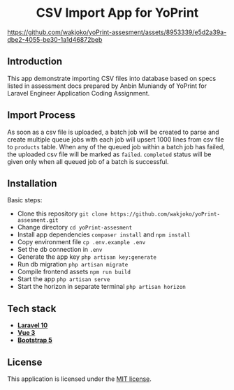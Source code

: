 <h1 align="center">CSV Import App for YoPrint</h1>

https://github.com/wakjoko/yoPrint-assesment/assets/8953339/e5d2a39a-dbe2-4055-be30-1a1d46872beb

## Introduction
This app demonstrate importing CSV files into database based on specs listed in assessment docs prepared by Anbin Muniandy of YoPrint for Laravel Engineer Application Coding Assignment.

## Import Process
As soon as a csv file is uploaded, a batch job will be created to parse and create multiple queue jobs with each job will upsert 1000 lines from csv file to `products` table.
When any of the queued job within a batch job has failed, the uploaded csv file will be marked as `failed`.
`completed` status will be given only when all queued job of a batch is successful.

## Installation
Basic steps:
- Clone this repository `git clone https://github.com/wakjoko/yoPrint-assesment.git`
- Change directory `cd yoPrint-assesment`
- Install app dependencies `composer install` and `npm install`
- Copy environment file `cp .env.example .env`
- Set the db connection in `.env`
- Generate the app key `php artisan key:generate`
- Run db migration `php artisan migrate`
- Compile frontend assets `npm run build`
- Start the app `php artisan serve`
- Start the horizon in separate terminal `php artisan horizon`

## Tech stack
- [**Laravel 10**](https://laravel.com/docs/10.x)
- [**Vue 3**](https://devdocs.io/vue~3)
- [**Bootstrap 5**](https://getbootstrap.com/docs/5.3/getting-started/introduction)

## License
This application is licensed under the [MIT license](http://opensource.org/licenses/MIT).
